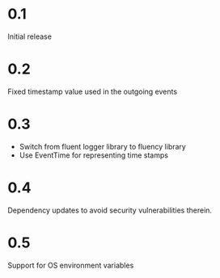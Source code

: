 0.1
===
 
Initial release

0.2
===

Fixed timestamp value used in the outgoing events

0.3
===

* Switch from fluent logger library to fluency library
* Use EventTime for representing time stamps

0.4
===

Dependency updates to avoid security vulnerabilities therein.

0.5
===

Support for OS environment variables
